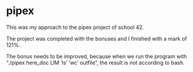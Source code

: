 # pipex

This was my approach to the pipex project of school 42.

The project was completed with the bonuses and I finished with a mark of 121%. 

The bonus needs to be improved, because when we run the program with “./pipex here_doc LIM ‘ls’ ‘wc’ outfile”, the result is not according to bash.

